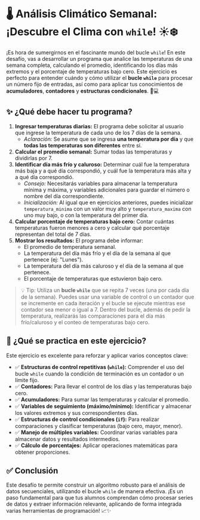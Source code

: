 # 🌡️ Análisis Climático Semanal: ¡Descubre el Clima con `while`! ☀️❄️

¡Es hora de sumergirnos en el fascinante mundo del bucle `while`! En este desafío, vas a desarrollar un programa que analice las temperaturas de una semana completa, calculando el promedio, identificando los días más extremos y el porcentaje de temperaturas bajo cero. Este ejercicio es perfecto para entender cuándo y cómo utilizar el **bucle `while`** para procesar un número fijo de entradas, así como para aplicar tus conocimientos de **acumuladores**, **contadores** y **estructuras condicionales**. 🧠💻

## ✨ ¿Qué debe hacer tu programa?

1.  **Ingresar temperaturas diarias:** El programa debe solicitar al usuario que ingrese la temperatura de cada uno de los 7 días de la semana.
    * *Aclaración:* Se asume que se ingresa **una temperatura por día** y que **todas las temperaturas son diferentes** entre sí.
2.  **Calcular el promedio semanal:** Sumar todas las temperaturas y dividirlas por 7.
3.  **Identificar día más frío y caluroso:** Determinar cuál fue la temperatura más baja y a qué día correspondió, y cuál fue la temperatura más alta y a qué día correspondió.
    * *Consejo:* Necesitarás variables para almacenar la temperatura mínima y máxima, y variables adicionales para guardar el número o nombre del día correspondiente.
    * *Inicialización:* Al igual que en ejercicios anteriores, puedes inicializar `temperatura_minima` con un valor muy alto y `temperatura_maxima` con uno muy bajo, o con la temperatura del primer día.
4.  **Calcular porcentaje de temperaturas bajo cero:** Contar cuántas temperaturas fueron menores a cero y calcular qué porcentaje representan del total de 7 días.
5.  **Mostrar los resultados:** El programa debe informar:
    * El promedio de temperatura semanal.
    * La temperatura del día más frío y el día de la semana al que pertenece (ej: "Lunes").
    * La temperatura del día más caluroso y el día de la semana al que pertenece.
    * El porcentaje de temperaturas que estuvieron bajo cero.

> 💡 Tip: Utiliza un **bucle `while`** que se repita 7 veces (una por cada día de la semana). Puedes usar una variable de control o un contador que se incremente en cada iteración y el bucle se ejecute mientras ese contador sea menor o igual a 7. Dentro del bucle, además de pedir la temperatura, realizarás las comparaciones para el día más frío/caluroso y el conteo de temperaturas bajo cero.

## 🧠 ¿Qué se practica en este ejercicio?

Este ejercicio es excelente para reforzar y aplicar varios conceptos clave:

-   ✅ **Estructuras de control repetitivas (`while`):** Comprender el uso del bucle `while` cuando la condición de terminación es un contador o un límite fijo.
-   ✅ **Contadores:** Para llevar el control de los días y las temperaturas bajo cero.
-   ✅ **Acumuladores:** Para sumar las temperaturas y calcular el promedio.
-   ✅ **Variables de seguimiento (máximo/mínimo):** Identificar y almacenar los valores extremos y sus correspondientes días.
-   ✅ **Estructuras de control condicionales (`if`):** Para realizar comparaciones y clasificar temperaturas (bajo cero, mayor, menor).
-   ✅ **Manejo de múltiples variables:** Coordinar varias variables para almacenar datos y resultados intermedios.
-   ✅ **Cálculo de porcentajes:** Aplicar operaciones matemáticas para obtener proporciones.

## ✅ Conclusión

Este desafío te permite construir un algoritmo robusto para el análisis de datos secuenciales, utilizando el bucle `while` de manera efectiva. ¡Es un paso fundamental para que tus alumnos comprendan cómo procesar series de datos y extraer información relevante, aplicando de forma integrada varias herramientas de programación! 📈✨